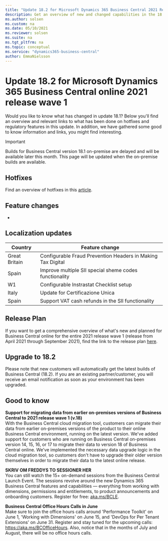 ```yaml
---
title: "Update 18.2 for Microsoft Dynamics 365 Business Central 2021 Release Wave 1"
description: Get an overview of new and changed capabilities in the 18.2 update of Business Central online, which is part of 2021 release wave 1.
ms.author: solsen
ms.custom: na
ms.date: 05/10/2021
ms.reviewer: solsen
ms.suite: na
ms.tgt_pltfrm: na
ms.topic: conceptual
ms.service: "dynamics365-business-central"
author: EmmaNielsson
---
```


# Update 18.2 for Microsoft Dynamics 365 Business Central online 2021 release wave 1

Would you like to know what has changed in update 18.1? Below you'll find an overview and relevant links to what has been done on hotfixes and regulatory features in this update. In addition, we have gathered some good to know information and links, you might find interesting.

> [!IMPORTANT]  
> Builds for Business Central version 18.1 on-premise are delayed and will be available later this month. This page will be updated when the on-premise builds are available.

## Hotfixes
Find an overview of hotfixes in this [article](https://support.microsoft.com/topic/update-18-1-for-microsoft-dynamics-365-business-central-2021-release-wave-1-application-build-18-1-25158-platform-build-18-0-25290-c2b1b1d3-e875-4079-817e-aa51454feddb).

## Feature changes
-

## Localization updates 

| Country| Feature change |
|-------------|--------------|
|Great Britain | Configurable Fraud Prevention Headers in Making Tax Digital|
|Spain | Improve multiple SII special sheme codes functionality |
|W1 | Configurable Instrastat Checklist setup |
|Italy | Update for Certificazione Unica | 
|Spain | Support VAT cash refunds in the SII functionality | 

## Release Plan
If you want to get a comprehensive overview of what's new and planned for Business Central online for the entire 2021 release wave 1 (release from April 2021 through September 2021), find the link to the release plan [here](/dynamics365-release-plan/2021wave1/smb/dynamics365-business-central/planned-features).


## Upgrade to 18.2

Please note that new customers will automatically get the latest builds of Business Central (18.2). If you are an existing partner/customer, you will receive an email notification as soon as your environment has been upgraded.

## Good to know

**Support for migrating data from earlier on-premises versions of Business Central to 2021 release wave 1 (v.18)**  
With the Business Central cloud migration tool, customers can migrate their data from earlier on-premises versions of the product to their online Business Central environment, running on the latest version. We've added support for customers who are running on Business Central on-premises version 14, 15, 16, or 17 to migrate their data to version 18 of Business Central online. We've implemented the necessary data upgrade logic in the cloud migration tool, so customers don't have to upgrade their older version themselves in order to migrate their data to the latest online release. 

**SKRIV OM FREDDYS TO SESSIONER HER**  
You can still watch the 15+ on-demand sessions from the Business Central Launch Event. The sessions revolve around the new Dynamics 365 Business Central features and capabilities — everything from working with dimensions, permissions and entitlements, to product announcements and onboarding customers. Register for free: [aka.ms/BCLE](https://aka.ms/BCLE).

**Business Central Office Hours Calls in June**  
Make sure to join the office hours calls around 'Performance Toolkit' on June 1, 'Working with Dimensions' on June 15, and 'DevOps for Per Tenant Extensions' on June 31. Register and stay tuned for the upcoming calls: https://aka.ms/BCOfficeHours. Also, notice that in the months of July and August, there will be no office hours calls. 